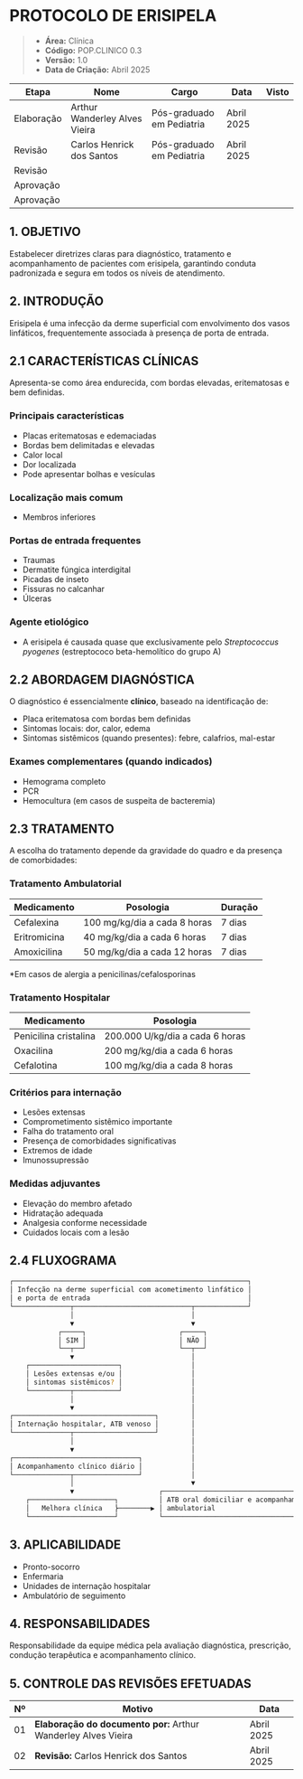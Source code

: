 # PROTOCOLO DE ERISIPELA

> - **Área:** Clínica  
> - **Código:** POP.CLINICO 0.3
> - **Versão:** 1.0
> - **Data de Criação:** Abril 2025

| **Etapa**  | **Nome**                      | **Cargo**                 | **Data**   | **Visto** |
|------------|-------------------------------|---------------------------|------------|-----------|
| Elaboração | Arthur Wanderley Alves Vieira | Pós-graduado em Pediatria | Abril 2025 |           |
| Revisão    | Carlos Henrick dos Santos     | Pós-graduado em Pediatria | Abril 2025 |           |
| Revisão    |                               |                           |            |           |
| Aprovação  |                               |                           |            |           |
| Aprovação  |                               |                           |            |           |

## 1. OBJETIVO

Estabelecer diretrizes claras para diagnóstico, tratamento e acompanhamento de pacientes com erisipela, garantindo conduta padronizada e segura em todos os níveis de atendimento.

## 2. INTRODUÇÃO

Erisipela é uma infecção da derme superficial com envolvimento dos vasos linfáticos, frequentemente associada à presença de porta de entrada.

## 2.1 CARACTERÍSTICAS CLÍNICAS

Apresenta-se como área endurecida, com bordas elevadas, eritematosas e bem definidas.

### Principais características

- Placas eritematosas e edemaciadas
- Bordas bem delimitadas e elevadas
- Calor local
- Dor localizada
- Pode apresentar bolhas e vesículas

### Localização mais comum

- Membros inferiores

### Portas de entrada frequentes

- Traumas
- Dermatite fúngica interdigital
- Picadas de inseto
- Fissuras no calcanhar
- Úlceras

### Agente etiológico

- A erisipela é causada quase que exclusivamente pelo *Streptococcus pyogenes* (estreptococo beta-hemolítico do grupo A)

## 2.2 ABORDAGEM DIAGNÓSTICA

O diagnóstico é essencialmente **clínico**, baseado na identificação de:

- Placa eritematosa com bordas bem definidas
- Sintomas locais: dor, calor, edema
- Sintomas sistêmicos (quando presentes): febre, calafrios, mal-estar

### Exames complementares (quando indicados)

- Hemograma completo
- PCR
- Hemocultura (em casos de suspeita de bacteremia)

## 2.3 TRATAMENTO

A escolha do tratamento depende da gravidade do quadro e da presença de comorbidades:

### Tratamento Ambulatorial

| **Medicamento** | **Posologia**                | **Duração** |
|-----------------|------------------------------|-------------|
| Cefalexina      | 100 mg/kg/dia a cada 8 horas | 7 dias      |
| Eritromicina    | 40 mg/kg/dia a cada 6 horas  | 7 dias      |
| Amoxicilina     | 50 mg/kg/dia a cada 12 horas | 7 dias      |

*Em casos de alergia a penicilinas/cefalosporinas

### Tratamento Hospitalar

| **Medicamento**       | **Posologia**                   |
|-----------------------|---------------------------------|
| Penicilina cristalina | 200.000 U/kg/dia a cada 6 horas |
| Oxacilina             | 200 mg/kg/dia a cada 6 horas    |
| Cefalotina            | 100 mg/kg/dia a cada 8 horas    |

### Critérios para internação

- Lesões extensas
- Comprometimento sistêmico importante
- Falha do tratamento oral
- Presença de comorbidades significativas
- Extremos de idade
- Imunossupressão

### Medidas adjuvantes

- Elevação do membro afetado
- Hidratação adequada
- Analgesia conforme necessidade
- Cuidados locais com a lesão

## 2.4 FLUXOGRAMA

```bash
┌──────────────────────────────────────────────────────────┐
│ Infecção na derme superficial com acometimento linfático │
│ e porta de entrada                                       │
└──────────────┬─────────────────────────────┬─────────────┘
               │                             │
               ▼                             ▼
            ┌─────┐                       ┌─────┐
            │ SIM │                       │ NÃO │
            └──┬──┘                       └──┬──┘
               ▼                             │
    ┌──────────────────────┐                 │
    │ Lesões extensas e/ou │                 │
    │ sintomas sistêmicos? │                 │          
    └──────────┬───────────┘                 │
               │                             │
               ▼                             │
┌───────────────────────────────────┐        │
│ Internação hospitalar, ATB venoso │        │
└──────────────┬────────────────────┘        │
               │                             │
               ▼                             │
┌───────────────────────────────┐            │
│ Acompanhamento clínico diário │            │
└──────────────┬────────────────┘            │
               │                             ▼
               ▼                     ┌────────────────────────────────────────────┐ 
    ┌─────────────────────┐          │ ATB oral domiciliar e acompanhamento       │
    │   Melhora clínica   ⎬────────▶︎ │ ambulatorial                               │
    └─────────────────────┘          └────────────────────────────────────────────┘
```

## 3. APLICABILIDADE

- Pronto-socorro
- Enfermaria
- Unidades de internação hospitalar
- Ambulatório de seguimento

## 4. RESPONSABILIDADES

Responsabilidade da equipe médica pela avaliação diagnóstica, prescrição, condução terapêutica e acompanhamento clínico.

## 5. CONTROLE DAS REVISÕES EFETUADAS

| **Nº** | **Motivo**                                                     | **Data**   |
|--------|----------------------------------------------------------------|------------|
| 01     | **Elaboração do documento por:** Arthur Wanderley Alves Vieira | Abril 2025 |
| 02     | **Revisão:** Carlos Henrick dos Santos                         | Abril 2025 |
